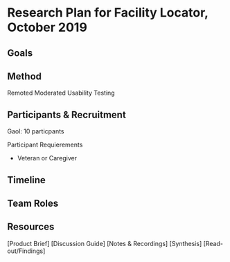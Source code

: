 # Research Plan for Facility Locator, October 2019

## Goals

## Method
Remoted Moderated Usability Testing

## Participants & Recruitment
Gaol: 10 particpants

Participant Requierements
- Veteran or Caregiver

## Timeline

## Team Roles

## Resources

[Product Brief]
[Discussion Guide]
[Notes & Recordings]
[Synthesis]
[Read-out/Findings]
